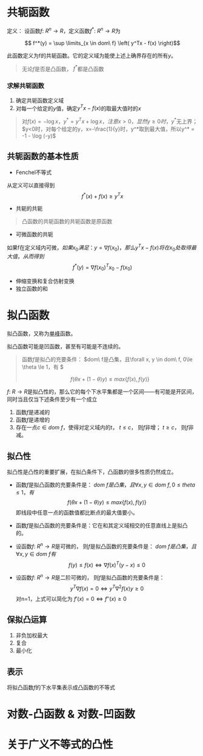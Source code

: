 # 共轭函数
定义：
设函数$f:\ R^n \rightarrow R$，定义函数$f^*:\ R^n \rightarrow R$为

$$ f^*(y) = \sup \limits_{x \in dom\ f} \left( y^Tx - f(x) \right)$$

此函数定义为f的共轭函数。它的定义域为能使上述上确界存在的所有$y$。

> 无论$f$是否是凸函数， $f^*$都是凸函数

### 求解共轭函数
1. 确定共轭函数定义域
2. 对每一个给定的$y$值，确定$y^Tx - f(x)$的取最大值时的$x$

> 对$f(x) = -\log x，y^* = y^Tx + \log x，注意x > 0，显然 y\ge 0 时，y^*$无上界；$y<0时，对每个给定的y，x=-\frac{1}{y}时，y^*取到最大值，所以y^* = -1 - \log (-y)$

## 共轭函数的基本性质
- Fenchel不等式

从定义可以直接得到 $$ f^*(x) +f(x) \ge y^Tx $$
 
- 共轭的共轭
> 凸函数的共轭函数的共轭函数是原函数

- 可微函数的共轭

如果f在定义域内可微，$如果x_0满足：y=\nabla f(x_0)，那么y^Tx - f(x)将在x_0处取得最大值，从而得到$
$$ f^*(y) = \nabla f(x_0)^Tx_0 - f(x_0)$$

- 伸缩变换和复合仿射变换
- 独立函数的和


# 拟凸函数
拟凸函数，又称为<u>单峰</u>函数。

拟凸函数可能是凹函数，甚至有可能是不连续的。

> 函数$f$是拟凸的充要条件： $dom\ f是凸集，且\forall x, y \in dom\ f, 0\le \theta \le 1，有 $
> 
> $$f(\theta x +  (1-\theta)y) \le max\{f(x), f(y)\}$$

$f:\ R \rightarrow R$是拟凸性的，那么它的每个下水平集都是一个区间——有可能是开区间，同时当且仅当下述条件至少有一个成立

1. 函数$f$是递减的
2. 函数$f$是递增的
3. 存在一点$c \in dom\ f$，使得对定义域内的t， $t \le c$， 则$f$非增； $t \ge c$， 则$f$非减。

## 拟凸性
拟凸性是凸性的重要扩展，在拟凸条件下，凸函数的很多性质仍然成立。

- 函数$f$是拟凸函数的充要条件是： $dom\ f 是凸集，且\forall x, y \in dom\ f, 0\le theta \le 1，有$ 
$$ f(\theta x+ (1-\theta)y) \le max\{f(x), f(y) \} $$
即线段中任意一点的函数值都比断点的最大值要小。

- 函数$f$是拟凸函数的充要条件是：它在和其定义域相交的任意直线上是拟凸的。

- 设函数$f:\ R^n \rightarrow R$是可微的， 则$f$是拟凸函数的充要条件是： $dom\ f 是凸集，且\forall x, y \in dom\ f有$ 
$$ f(y) \le f(x) \iff  \nabla f(x)^T (y-x) \le 0$$

- 设函数$f:\ R^n \rightarrow R$是二阶可微的， 则$f$是拟凸函数的充要条件是：
$$ y^T \nabla f(x) =0 \iff y^T\nabla ^2f(x)y \ge 0 $$
对n=1，上式可以简化为 $f'(x) = 0 \iff f''(x) \ge 0$

## 保拟凸运算
1. 非负加权最大
2. 复合
3. 最小化

## 表示
将拟凸函数$f$的下水平集表示成凸函数的不等式

# 对数-凸函数 & 对数-凹函数

# 关于广义不等式的凸性
